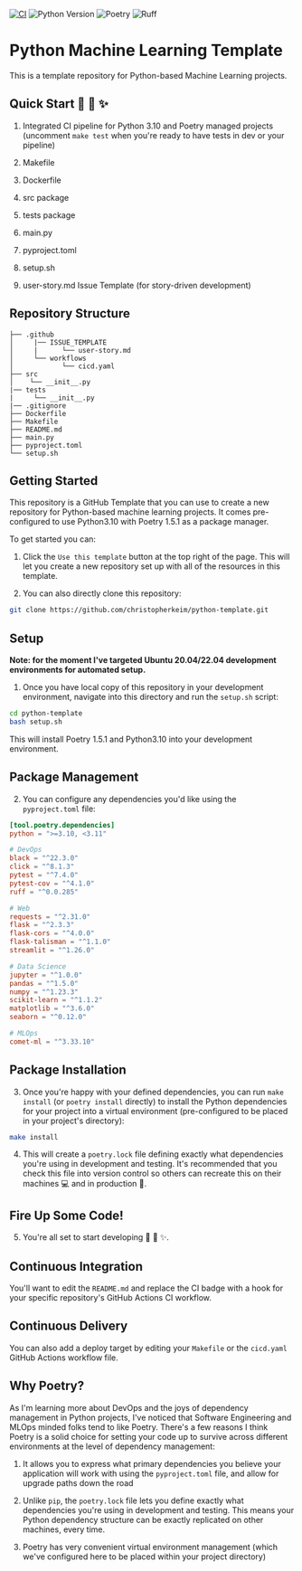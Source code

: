 [![CI](https://github.com/christopherkeim/crypto-real-time-inference/actions/workflows/cicd.yaml/badge.svg)](https://github.com/christopherkeim/crypto-real-time-inference/actions/workflows/cicd.yaml)
![Python Version](https://img.shields.io/badge/python-3.10-blue.svg)
![Poetry](https://img.shields.io/endpoint?url=https://python-poetry.org/badge/v0.json)
![Ruff](https://img.shields.io/endpoint?url=https://raw.githubusercontent.com/astral-sh/ruff/main/assets/badge/v2.json)

# Python Machine Learning Template

This is a template repository for Python-based Machine Learning projects.

## Quick Start 🐍 🚀 ✨

1. Integrated CI pipeline for Python 3.10 and Poetry managed projects (uncomment `make test` when you're ready to have tests in dev or your pipeline)

2. Makefile

3. Dockerfile

4. src package

5. tests package

6. main.py

7. pyproject.toml

8. setup.sh

9. user-story.md Issue Template (for story-driven development)

## Repository Structure

```
├── .github
│     |── ISSUE_TEMPLATE
│     |      └── user-story.md
│     └── workflows
│            └── cicd.yaml
├── src
│    └── __init__.py
|── tests
|     └── __init__.py
|── .gitignore
├── Dockerfile
├── Makefile
├── README.md
├── main.py
├── pyproject.toml
└── setup.sh
```

## Getting Started

This repository is a GitHub Template that you can use to create a new repository for Python-based machine learning projects. It comes pre-configured to use Python3.10 with Poetry 1.5.1 as a package manager.

To get started you can:

1. Click the `Use this template` button at the top right of the page. This will let you create a new repository set up with all of the resources in this template.

2. You can also directly clone this repository:

```bash
git clone https://github.com/christopherkeim/python-template.git
```

## Setup

**Note: for the moment I've targeted Ubuntu 20.04/22.04 development environments for automated setup.**

1. Once you have local copy of this repository in your development environment, navigate into this directory and run the `setup.sh` script:

```bash
cd python-template
bash setup.sh
```

This will install Poetry 1.5.1 and Python3.10 into your development environment.

## Package Management

2. You can configure any dependencies you'd like using the `pyproject.toml` file:

```toml
[tool.poetry.dependencies]
python = ">=3.10, <3.11"

# DevOps
black = "^22.3.0"
click = "^8.1.3"
pytest = "^7.4.0"
pytest-cov = "^4.1.0"
ruff = "^0.0.285"

# Web
requests = "^2.31.0"
flask = "^2.3.3"
flask-cors = "^4.0.0"
flask-talisman = "^1.1.0"
streamlit = "^1.26.0"

# Data Science
jupyter = "^1.0.0"
pandas = "^1.5.0"
numpy = "^1.23.3"
scikit-learn = "^1.1.2"
matplotlib = "^3.6.0"
seaborn = "^0.12.0"

# MLOps
comet-ml = "^3.33.10"
```

## Package Installation

3. Once you're happy with your defined dependencies, you can run `make install` (or `poetry install` directly) to install the Python dependencies for your project into a virtual environment (pre-configured to be placed in your project's directory):

```bash
make install
```

4. This will create a `poetry.lock` file defining exactly what dependencies you're using in development and testing. It's recommended that you check this file into version control so others can recreate this on their machines 💻 and in production 🚀.

## Fire Up Some Code!

5. You're all set to start developing 🐍 🚀 ✨.

## Continuous Integration

You'll want to edit the `README.md` and replace the CI badge with a hook for your specific repository's GitHub Actions CI workflow.

## Continuous Delivery

You can also add a deploy target by editing your `Makefile` or the `cicd.yaml` GitHub Actions workflow file.

## Why Poetry?

As I'm learning more about DevOps and the joys of dependency management in Python projects, I've noticed that Software Engineering and MLOps minded folks tend to like Poetry. There's a few reasons I think Poetry is a solid choice for setting your code up to survive across different environments at the level of dependency management:

1. It allows you to express what primary dependencies you believe your application will work with using the `pyproject.toml` file, and allow for upgrade paths down the road

2. Unlike `pip`, the `poetry.lock` file lets you define exactly what dependencies you're using in development and testing. This means your Python dependency structure can be exactly replicated on other machines, every time.

3. Poetry has very convenient virtual environment management (which we've configured here to be placed within your project directory)
